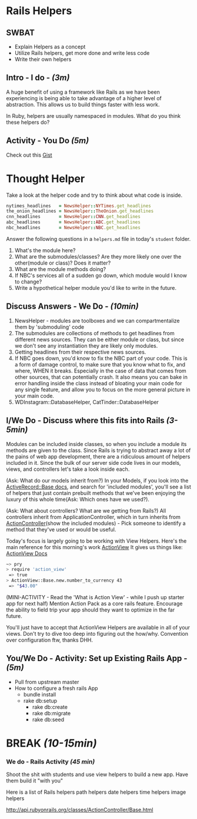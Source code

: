 # Rails Helpers

## SWBAT
  * Explain Helpers as a concept
  * Utilize Rails helpers, get more done and write less code
  * Write their own helpers

## Intro - I do - _(3m)_

A huge benefit of using a framework like Rails as we have been experiencing is being able to take advantage of a higher level of abstraction. This allows us to build things faster with less work.

In Ruby, helpers are usually namespaced in modules. What do you think these helpers do?

## Activity - You Do _(5m)_

Check out this [Gist](https://gist.github.com/CentroDL/482f95774677566dabf9)

# Thought Helper

Take a look at the helper code and try to think about what code is inside.

```rb
nytimes_headlines   = NewsHelper::NYTimes.get_headlines
the_onion_headlines = NewsHelper::TheOnion.get_headlines
cnn_headlines       = NewsHelper::CNN.get_headlines
abc_headlines       = NewsHelper::ABC.get_headlines
nbc_headlines       = NewsHelper::NBC.get_headlines
```
Answer the following questions in a `helpers.md` file in today's `student` folder.

1. What's the module here?
1. What are the submodules/classes? Are they more likely one over the other(module or class)? Does it matter?
1. What are the module methods doing?
1. If NBC's services all of a sudden go down, which module would I know to change?
1. Write a hypothetical helper module you'd like to write in the future.

## Discuss Answers - We Do - _(10min)_

1. NewsHelper - modules are toolboxes and we can compartmentalize them by 'submoduling' code
1. The submodules are collections of methods to get headlines from different news sources.
   They can be either module or class, but since we don't see any instantiation they are likely only modules.
1. Getting headlines from their respective news sources.
1. If NBC goes down, you'd know to fix the NBC part of your code. This is a form of damage control, to make sure that you know what to fix, and where, WHEN it breaks. Especially in the case of data that comes from other sources, that can potentially crash. It also means you can bake in error handling inside the class instead of bloating your main code for any single feature, and allow you to focus on the more general picture in your main code.
1. WDInstagram::DatabaseHelper, CatTinder::DatabaseHelper


## I/We Do - Discuss where this fits into Rails _(3-5min)_

Modules can be included inside classes, so when you include a module its methods are given to the class. Since Rails is trying to abstract away a lot of the pains of web app development, there are a ridiculous amount of helpers included in it. Since the bulk of our server side code lives in our models, views, and controllers let's take a look inside each.

(Ask: What do our models inherit from?)
In your Models, if you look into the [ActiveRecord::Base docs](http://apidock.com/rails/ActiveRecord/Base), and search for 'included modules', you'll see a list of helpers that just contain prebuilt methods that we've been enjoying the luxury of this whole time(Ask: Which ones have we used?).

(Ask: What about controllers? What are we getting from Rails?)
All controllers inherit from ApplicationController, which in turn inherits from [ActionController](http://api.rubyonrails.org/classes/ActionController/Base.html)(show the included modules) - Pick someone to identify a method that they've used or would be useful.

Today's focus is largely going to be working with View Helpers. Here's the main reference for this morning's work [ActionView](http://guides.rubyonrails.org/action_view_overview.html) It gives us things like:
[ActionView Docs](http://apidock.com/rails/ActionView/Helpers)
```bash
~> pry
> require 'action_view'
 => true
> ActionView::Base.new.number_to_currency 43
 => "$43.00"
 ```

(MINI-ACTIVITY - Read the 'What is Action View' - while I push up starter app for next half)
Mention Action Pack as a core rails feature. Encourage the ability to field trip your app should they want to optimize in the far future.

You'll just have to accept that ActionView Helpers are available in all of your views. Don't try to dive too deep into figuring out the how/why. Convention over configuration ftw, thanks DHH.


## You/We Do - Activity: Set up Existing Rails App - _(5m)_

- Pull from upstream master
- How to configure a fresh rails App
  - bundle install
  - rake db:setup
    - rake db:create
    - rake db:migrate
    - rake db:seed

# BREAK _(10-15min)_

### We do - Rails Activity _(45 min)_

Shoot the shit with students and use view helpers to build a new app. Have them build it "with you"

Here is a list of Rails helpers
path helpers
date helpers
time helpers
image helpers

http://api.rubyonrails.org/classes/ActionController/Base.html
